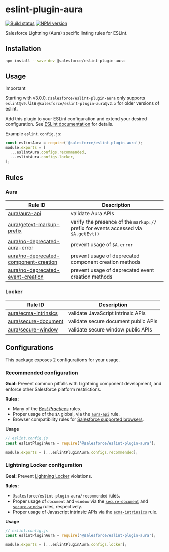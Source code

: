 # eslint-plugin-aura

[![Build status](https://circleci.com/gh/forcedotcom/eslint-plugin-aura.svg?style=shield)](https://circleci.com/gh/forcedotcom/eslint-plugin-aura)
[![NPM version](https://img.shields.io/npm/v/@salesforce/eslint-plugin-aura.svg)](https://www.npmjs.com/package/@salesforce/eslint-plugin-aura)

Salesforce Lightning (Aura) specific linting rules for ESLint.

## Installation

```sh
npm install --save-dev @salesforce/eslint-plugin-aura
```

## Usage

> [!IMPORTANT]
> Starting with v3.0.0, `@salesforce/eslint-plugin-aura` only supports `eslint@v9`. Use `@salesforce/eslint-plugin-aura@v2.x` for older versions of eslint.

Add this plugin to your ESLint configuration and extend your desired configuration. See
[ESLint documentation](https://eslint.org/docs/latest/use/configure/plugins) for details.

Example `eslint.config.js`:

```js
const eslintAura = require('@salesforce/eslint-plugin-aura');
module.exports = [
  ...eslintAura.configs.recommended,
  ...eslintAura.configs.locker,
];
```

## Rules

### Aura

| Rule ID                                                                                   | Description                                                                         |
| ----------------------------------------------------------------------------------------- | ----------------------------------------------------------------------------------- |
| [aura/aura-api](./docs/rules/aura-api.md)                                                 | validate Aura APIs                                                                  |
| [aura/getevt-markup-prefix](./docs/rules/getevt-markup-prefix.md)                         | verify the presence of the `markup://` prefix for events accessed via `$A.getEvt()` |
| [aura/no-deprecated-aura-error](./docs/rules/no-deprecated-aura-error.md)                 | prevent usage of `$A.error`                                                         |
| [aura/no-deprecated-component-creation](./docs/rules/no-deprecated-component-creation.md) | prevent usage of deprecated component creation methods                              |
| [aura/no-deprecated-event-creation](./docs/rules/no-deprecated-event-creation.md)         | prevent usage of deprecated event creation methods                                  |

### Locker

| Rule ID                                                 | Description                          |
| ------------------------------------------------------- | ------------------------------------ |
| [aura/ecma-intrinsics](./docs/rules/ecma-intrinsics.md) | validate JavaScript intrinsic APIs   |
| [aura/secure-document](./docs/rules/secure-document.md) | validate secure document public APIs |
| [aura/secure-window](./docs/rules/secure-window.md)     | validate secure window public APIs   |

## Configurations

This package exposes 2 configurations for your usage.

### Recommended configuration

**Goal:**
Prevent common pitfalls with Lightning component development, and enforce other Salesforce platform restrictions.

**Rules:**

- Many of the [_Best Practices_](https://eslint.org/docs/rules/#best-practices) rules.
- Proper usage of the `$A` global, via the [`aura-api`](https://github.com/forcedotcom/eslint-plugin-aura/blob/master/docs/rules/aura-api.md) rule.
- Browser compatibility rules for [Salesforce supported browsers](https://help.salesforce.com/articleView?id=sf.getstart_browsers_sfx.htm&type=5).

**Usage**

```js
// eslint.config.js
const eslintPluginAura = require('@salesforce/eslint-plugin-aura');

module.exports = [...eslintPluginAura.configs.recommended];
```

### Lightning Locker configuration

**Goal:**
Prevent [Lightning Locker](https://developer.salesforce.com/docs/atlas.en-us.lightning.meta/lightning/security_code.htm) violations.

**Rules:**

- `@salesforce/eslint-plugin-aura/recommended` rules.
- Proper usage of `document` and `window` via the [`secure-document`](https://github.com/forcedotcom/eslint-plugin-aura/blob/master/docs/rules/secure-document.md) and [`secure-window`](https://github.com/forcedotcom/eslint-plugin-aura/blob/master/docs/rules/secure-window.md) rules, respectively.
- Proper usage of Javascript intrinsic APIs via the [`ecma-intrinsics`](https://github.com/forcedotcom/eslint-plugin-aura/blob/master/docs/rules/ecma-intrinsics.md) rule.

**Usage**

```js
// eslint.config.js
const eslintPluginAura = require('@salesforce/eslint-plugin-aura');

module.exports = [...eslintPluginAura.configs.locker];
```

